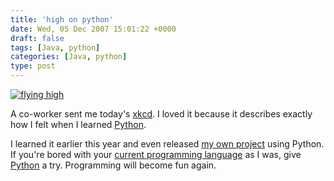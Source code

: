 ```yaml
---
title: 'high on python'
date: Wed, 05 Dec 2007 15:01:22 +0000
draft: false
tags: [Java, python]
categories: [Java, python]
type: post
---
```


[![flying high](http://imgs.xkcd.com/comics/python.png)](http://xkcd.com/353/)

A co-worker sent me today's [xkcd](http://xkcd.com). I loved it because it describes exactly how I felt when I learned [Python](http://en.wikipedia.org/wiki/Python_%28programming_language%29).

I learned it earlier this year and even released [my own project](http://sourceforge.net/project/showfiles.php?group_id=205794) using Python. If you're bored with your [current programming language](http://en.wikipedia.org/wiki/Java_programming) as I was, give [Python](http://www.python.org) a try. Programming will become fun again.